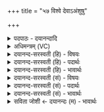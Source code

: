 +++
title = "५७ विश्वे देवाऽअंशुषु"

+++
<details><summary>पदपाठः - दयानन्दादि</summary>

विश्वे॑। दे॒वाः। अ॒ꣳशुषु॑। न्यु॑प्त॒ इति॑ निऽउ॑प्तः। विष्णुः॑। आ॒प्री॒त॒पा इत्या॑प्रीत॒ऽपाः। आ॒प्या॒य्यमा॑न॒ इत्या॑ऽप्या॒य्यमा॑नः। य॒मः। सू॒यमा॑नः। विष्णुः॑। स॒म्भ्रि॒यमा॑ण इति॑ सम्ऽभ्रि॒यमा॑णः। वा॒युः। पू॒यमा॑नः। शु॒क्रः। पू॒तः॒। शु॒क्रः। क्षी॒र॒श्रीरिति॑ क्षीर॒ऽश्रीः। म॒न्थी। स॒क्तु॒श्रीरिति॑ सक्तु॒ऽश्रीः। ५७।
</details>

<details><summary>अधिमन्त्रम् (VC)</summary>

- विश्वेदेवा देवताः
- वसिष्ठ ऋषिः
- निचृद् ब्राह्मी बृहती
- मध्यमः
</details>

<details><summary>दयानन्द-सरस्वती (हि) - विषयः</summary>

अब गृहस्थ कर्म्म में कुछ विद्वानों का पक्ष अगले मन्त्र में कहा है ॥
</details>

<details><summary>दयानन्द-सरस्वती (हि) - पदार्थः</summary>

पदार्थान्वयभाषाः -  हे (विश्वेदेवाः) समस्त विद्वानो ! तुम्हारा जो (अंशुषु) अलग-अलग संसार के पदार्थों में (न्युप्तः) नित्य स्थापित किया हुआ व्यवहार (आप्रीतपाः) अच्छी प्रीति के साथ (विष्णुः) व्याप्त होनेवाली बिजुली (आप्याय्यमानः) अति बढ़े हुए के समान (यमः) सूर्य्य (सूयमानः) उत्पन्न होनेहारा (विष्णुः) व्यापक अव्यक्त (सम्भ्रियमाणः) अच्छे प्रकार पुष्टि किया हुआ (वायुः) प्राण (पूयमानः) पवित्र किया हुआ (शुक्रः) पराक्रम का समूह (पूतः) शुद्ध (शुक्रः) शीघ्र चेष्टा करने हारा और (मन्थी) विलोडनेवाला ये सब प्रत्येक सेवन किये हुए (क्षीरश्रीः) दुग्धादि पदार्थों को पकाने और (सक्तुश्रीः) प्राप्त हुए पदार्थों का आश्रय करनेवाले होते हैं ॥५७॥
</details>

<details><summary>दयानन्द-सरस्वती (हि) - भावार्थः</summary>

भावार्थभाषाः -  मनुष्यों को युक्ति और विद्या से सेवन किये हुए सब सृष्टिस्थ पदार्थ, शरीर, आत्मा और सामाजिक सुख करानेवाले होते हैं ॥५७॥
</details>

<details><summary>दयानन्द-सरस्वती (सं) - विषयः</summary>

अथ गार्हस्थ्यकर्म्मणि विद्वत्पक्षे किंचिदाह ॥
</details>

<details><summary>दयानन्द-सरस्वती (सं) - पदार्थः</summary>

पदार्थान्वयभाषाः -  हे विश्वे देवा ! युष्माभिरंशुषु न्युप्त आप्रीतपा विष्णुराप्याय्यमानो यमः, सूयमानो विष्णुः, संभ्रियमाणो वायुः, पूयमानः शुक्रः, पूतः शुक्रो मन्थी सेवमानः सन् क्षीरश्रीः सक्तुश्रीश्च जायते ॥५७॥
</details>

<details><summary>दयानन्द-सरस्वती (सं) - भावार्थः</summary>

भावार्थभाषाः -  मनुष्यैर्युक्तिविद्याभ्यां सेविता विद्युदादयः पदार्थाः शरीरात्मसमाजसुखप्रदा जायन्ते ॥५७॥
</details>

<details><summary>सविता जोशी ← दयानन्दः (म) - भावार्थः</summary>

भावार्थभाषाः -  माणसांनी विद्या व युक्ती यांनी प्राप्त केलेले सुष्टीतील सर्व पदार्थ, शरीर व आत्मा तसेच समाज यांना सुखकारक असतात.
</details>